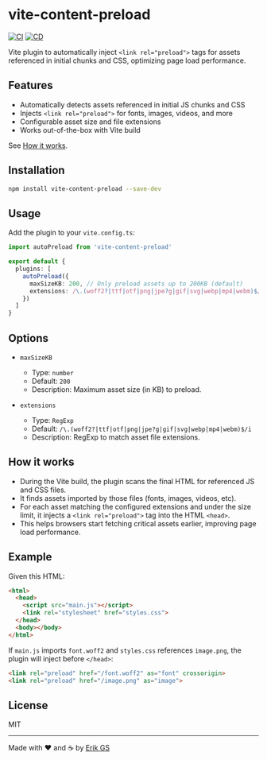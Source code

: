 # vite-content-preload
[![CI](https://github.com/ErikGS/vite-content-preload/actions/workflows/ci.yml/badge.svg)](https://github.com/ErikGS/vite-content-preload/actions/workflows/ci.yml)
[![CD](https://github.com/ErikGS/vite-content-preload/actions/workflows/cd.yml/badge.svg)](https://github.com/ErikGS/vite-content-preload/actions/workflows/cd.yml)

Vite plugin to automatically inject `<link rel="preload">` tags for assets referenced in initial chunks and CSS, optimizing page load performance.

## Features

- Automatically detects assets referenced in initial JS chunks and CSS
- Injects `<link rel="preload">` for fonts, images, videos, and more
- Configurable asset size and file extensions
- Works out-of-the-box with Vite build

See [How it works](#how-it-works).

## Installation

```bash
npm install vite-content-preload --save-dev
```

## Usage

Add the plugin to your `vite.config.ts`:

```typescript
import autoPreload from 'vite-content-preload'

export default {
  plugins: [
    autoPreload({
      maxSizeKB: 200, // Only preload assets up to 200KB (default)
      extensions: /\.(woff2?|ttf|otf|png|jpe?g|gif|svg|webp|mp4|webm)$/i // File types to preload (default)
    })
  ]
}
```

## Options

- `maxSizeKB`
  - Type: `number`
  - Default: `200`
  - Description: Maximum asset size (in KB) to preload.

- `extensions`
  - Type: `RegExp`
  - Default: `/\.(woff2?|ttf|otf|png|jpe?g|gif|svg|webp|mp4|webm)$/i`
  - Description: RegExp to match asset file extensions.

## How it works

- During the Vite build, the plugin scans the final HTML for referenced JS and CSS files.
- It finds assets imported by those files (fonts, images, videos, etc).
- For each asset matching the configured extensions and under the size limit, it injects a `<link rel="preload">` tag into the HTML `<head>`.
- This helps browsers start fetching critical assets earlier, improving page load performance.

## Example

Given this HTML:

```html
<html>
  <head>
    <script src="main.js"></script>
    <link rel="stylesheet" href="styles.css">
  </head>
  <body></body>
</html>
```

If `main.js` imports `font.woff2` and `styles.css` references `image.png`, the plugin will inject before `</head>`:

```html
<link rel="preload" href="/font.woff2" as="font" crossorigin>
<link rel="preload" href="/image.png" as="image">
```

## License

MIT

---

Made with ❤️ and ☕ by [Erik GS](https://github.com/ErikGS)
